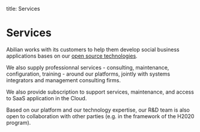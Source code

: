 title: Services

# Services

Abilian works with its customers to help them develop social business applications bases on our [open source technologies](/en/technologies/).

We also supply professionnal services - consulting, maintenance, configuration, training - around our platforms, jointly with systems integrators and management consulting firms.

We also provide subscription to support services, maintenance, and access to SaaS application in the Cloud.

Based on our platform and our technology expertise, our R&D team is also open to collaboration with other parties (e.g. in the framework of the H2020 program).
